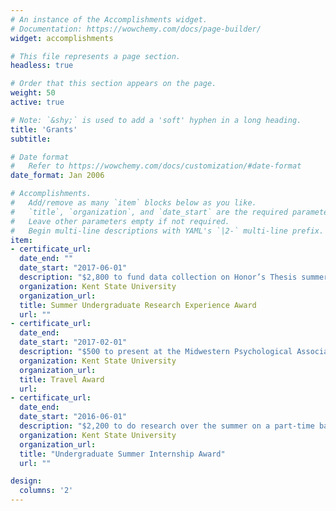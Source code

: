 ```yaml
---
# An instance of the Accomplishments widget.
# Documentation: https://wowchemy.com/docs/page-builder/
widget: accomplishments

# This file represents a page section.
headless: true

# Order that this section appears on the page.
weight: 50
active: true

# Note: `&shy;` is used to add a 'soft' hyphen in a long heading.
title: 'Grants'
subtitle:

# Date format
#   Refer to https://wowchemy.com/docs/customization/#date-format
date_format: Jan 2006

# Accomplishments.
#   Add/remove as many `item` blocks below as you like.
#   `title`, `organization`, and `date_start` are the required parameters.
#   Leave other parameters empty if not required.
#   Begin multi-line descriptions with YAML's `|2-` multi-line prefix.
item:
- certificate_url: 
  date_end: ""
  date_start: "2017-06-01"
  description: "$2,800 to fund data collection on Honor’s Thesis summer research"
  organization: Kent State University
  organization_url: 
  title: Summer Undergraduate Research Experience Award
  url: ""
- certificate_url: 
  date_end: 
  date_start: "2017-02-01"
  description: "$500 to present at the Midwestern Psychological Association Conference"
  organization: Kent State University
  organization_url: 
  title: Travel Award
  url: 
- certificate_url: 
  date_end: 
  date_start: "2016-06-01"
  description: "$2,200 to do research over the summer on a part-time basis"
  organization: Kent State University
  organization_url: 
  title: "Undergraduate Summer Internship Award"
  url: ""

design:
  columns: '2' 
---
```

